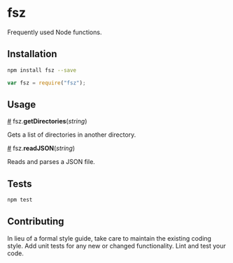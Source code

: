 # fsz
Frequently used Node functions.

## Installation
```bash
npm install fsz --save
```
```js
var fsz = require("fsz");
```

## Usage

<a name="readJSON" href="#readJSON">#</a> fsz.<b>getDirectories</b>(<i>string</i>)

Gets a list of directories in another directory.

<a name="readJSON" href="#readJSON">#</a> fsz.<b>readJSON</b>(<i>string</i>)

Reads and parses a JSON file.


## Tests

```bash
npm test
```

## Contributing

In lieu of a formal style guide, take care to maintain the existing coding style. Add unit tests for any new or changed functionality. Lint and test your code.